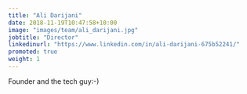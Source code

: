 ```yaml
---
title: "Ali Darijani"
date: 2018-11-19T10:47:58+10:00
image: "images/team/ali_darijani.jpg"
jobtitle: "Director"
linkedinurl: "https://www.linkedin.com/in/ali-darijani-675b52241/"
promoted: true
weight: 1
---
```


Founder and the tech guy:-)
